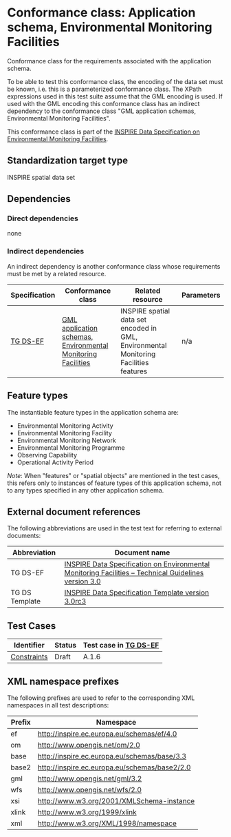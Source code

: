 # Conformance class: Application schema, Environmental Monitoring Facilities

Conformance class for the requirements associated with the application schema. 

To be able to test this conformance class, the encoding of the data set must be known, i.e. this is a parameterized conformance class. The XPath expressions used in this test suite assume that the GML encoding is used. If used with the GML encoding this conformance class has an indirect dependency to the conformance class "GML application schemas, Environmental Monitoring Facilities".

This conformance class is part of the [INSPIRE Data Specification on Environmental Monitoring Facilities](../README.md).

## Standardization target type

INSPIRE spatial data set

## Dependencies

### Direct dependencies

none

### Indirect dependencies

An indirect dependency is another conformance class whose requirements must be met by a related resource.

| Specification | Conformance class | Related resource | Parameters |
| ------------- | ----------------- | ---------------- | ---------- |
| [TG DS-EF](./README.md#ref_TG_DS_EF) | [GML application schemas, Environmental Monitoring Facilities](../ef-gml/README.md) | INSPIRE spatial data set encoded in GML, Environmental Monitoring Facilities features | n/a |
 
## Feature types <a name="feature-types"></a>

The instantiable feature types in the application schema are:

* Environmental Monitoring Activity
* Environmental Monitoring Facility
* Environmental Monitoring Network
* Environmental Monitoring Programme
* Observing Capability
* Operational Activity Period


*Note*: When "features" or "spatial objects" are mentioned in the test cases, this refers only to instances of feature types of this application schema, not to any types specified in any other application schema.

## External document references

The following abbreviations are used in the test text for referring to external documents:

Abbreviation                     | Document name
-------------------------------- | --------------------------------------------------
TG DS-EF <a name="ref_TG_DS_EF"></a>   | [INSPIRE Data Specification on Environmental Monitoring Facilities – Technical Guidelines version 3.0](http://inspire.ec.europa.eu/documents/Data_Specifications/INSPIRE_DataSpecification_EF_v3.0.pdf)
TG DS Template <a name="ref_TG_DS_tmpl"></a>   | [INSPIRE Data Specification Template version 3.0rc3](http://inspire.jrc.ec.europa.eu/documents/Data_Specifications/INSPIRE_DataSpecification_Template_v3.0rc3.pdf)

## Test Cases

| Identifier                                                        | Status   | Test case in [TG DS-EF](#ref_TG_DS_EF)  |
| ----------------------------------------------------------------- | -------- | ------------ |
| [Constraints](./constraints.md)  | Draft  | A.1.6  |


## XML namespace prefixes <a name="namespaces"></a>

The following prefixes are used to refer to the corresponding XML namespaces in all test descriptions:

Prefix         | Namespace
-------------- | -------------------------------------------------
ef      	   | http://inspire.ec.europa.eu/schemas/ef/4.0
om			   | http://www.opengis.net/om/2.0
base           | http://inspire.ec.europa.eu/schemas/base/3.3
base2		   | http://inspire.ec.europa.eu/schemas/base2/2.0
gml            | http://www.opengis.net/gml/3.2
wfs            | http://www.opengis.net/wfs/2.0
xsi            | http://www.w3.org/2001/XMLSchema-instance
xlink          | http://www.w3.org/1999/xlink
xml            | http://www.w3.org/XML/1998/namespace

